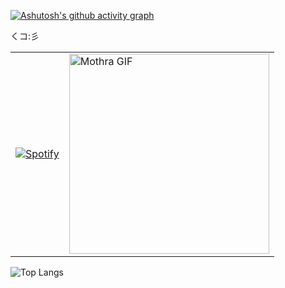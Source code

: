 [![Ashutosh's github activity graph](https://github-readme-activity-graph.vercel.app/graph?username=atticus-carter&bg_color=ffffff&color=000000&line=e000d1&point=399711&area=true&hide_border=true)](https://github.com/ashutosh00710/github-readme-activity-graph)

くコ:彡


<table>
  <tr>
    <td>
      <a href="https://spotify-github-profile.kittinanx.com/api/view?uid=qhnv0arqiee2mmzf9vwph9z79&redirect=true">
        <img src="https://spotify-github-profile.kittinanx.com/api/view?uid=qhnv0arqiee2mmzf9vwph9z79&cover_image=true&theme=default&show_offline=true&background_color=ffffff&interchange=true&bar_color=53b14f&bar_color_cover=true" alt="Spotify">
      </a>
    </td>
    <td>
      <img src="https://github.com/atticus-carter/atticus-carter/raw/main/mothra.gif" width="320" height="320" alt="Mothra GIF">
    </td>
  </tr>
</table>

![Top Langs](https://github-readme-stats.vercel.app/api/top-langs/?username=ada-carter&layout=compact&langs_count=20)
